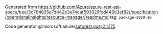 Generated from https://github.com/Azure/azure-rest-api-specs/tree/3c764635e7d442b3e74caf593029fcd440b3ef82//specification/operationalinsights/resource-manager/readme.md tag: `package-2020-10`

Code generator @microsoft.azure/autorest.go@2.1.175


